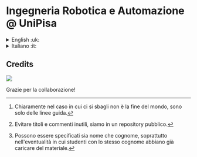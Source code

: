# Ingegneria Robotica e Automazione @ UniPisa

<details>
  <summary>English :uk:</summary>
  <p>...</p>
</details>

<details>
    <summary>Italiano :it:</summary>
  
## Introduzione

🤖 *Ciao! Questo è un repository pubblico (non ufficiale) per l'accesso al materiale didattico ed esami del corso di Ingegneria Robotica e dell'Automazione dell'università di Pisa.*

## Come partecipare

Potete rivolgervi direttamente agli amministratori della [community WhatsApp di Ingegneria Robotica e dell'Automazione](http://) per farvi aggiungere tra i collaboratori.

## Linee guida per collaboratori

### Convenzioni adottate

Per mantenere **ordinato** il repository vengono adottate delle convenzioni *semplici* e *poco restrittive*. **Si è pregati di rispettarle** per buon senso, visto che non sono difficili da seguire, grazie[^1].
[^1]: Chiaramente nel caso in cui ci si sbagli non è la fine del mondo, sono solo delle linee guida.

#### Aggiunte e Modifiche

##### :robot: Commit

Quando si fa un **commit** cercare di mantenere le aggiunte/modifiche inerenti a un singolo corso (eventualmente fare più commit).

Evitare di apportare modifiche che stravolgano la struttura delle cartelle senza aver concordato con gli altri, e soprattutto non eliminare materiale aggiunto da altri senza il loro permesso.

Per fornire una rapida e chiara comprensione delle modifiche apportate con i commit si consiglia di dare nomi significativi e **quantomeno** una rapida descrizione[^2].
[^2]: Evitare titoli e commenti inutili, siamo in un repository pubblico.

##### :robot: Notazioni nomi file e cartelle

Per i file si propone la notazione **snake case** (es. `appunti_corso_1.pdf`) mentre per le cartelle la notazione **camel case** (es. `MaterialeCorso1`).

> es. CartellaRoot\CartellaCorso\Sottocartella1\nome_file

##### :robot: Nominazione dei file

Tenendo a mente le notazioni descritte prima, per la nominazione dei file si propone di specificare:

1. Tipologia file (esame, appunti, esercizi, laboratori);
2. Autore (opzionale)[^3];
   [^3]: Possono essere specificati sia nome che cognome, soprattutto nell'eventualità in cui studenti con lo stesso cognome abbiano già caricare del materiale.
3. Titolo
4. Data (relativa all'esame oppure appunti dell'aa. 25/26).

In pratica:

```
[esame/appunti/esercizi/lab]_[autore(opzionale)]_[titolo]_[data(opzionale)]
```

> es.
> `esame_vita_corso1_15_01_2026`
> `appunti_vita_corso1_2025/26`
> `esercizi_vita_corso1`
> `laboratorio_vita_corso1_15_06_2026`

⚠️ **Se sono già presenti cartelle contenenti materiale di natura simile si è pregati di aggiungere il materiale a queste senza crearne di nuove. La struttura del repository dovrebbe essere già divisa nelle cartelle Esami, Appunti, Esercizi, Laboratori per ogni corso.**

</details>

## Credits

<a href="https://github.com/IngegneriaRoboticaEAutomazione/IngegneriaRoboticaEAutomazione/graphs/contributors">
  <img src="https://contrib.rocks/image?repo=IngegneriaRoboticaEAutomazione/IngegneriaRoboticaEAutomazione" />
</a>

Grazie per la collaborazione!
